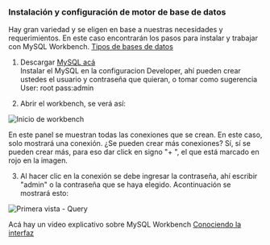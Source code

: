 ### Instalación y configuración de motor de base de datos		
		
Hay gran variedad y se eligen en base a nuestras necesidades y requerimientos. En este caso encontrarán los pasos para instalar y trabajar con MySQL Workbench. [Tipos de bases de datos](https://blog.pandorafms.org/es/tipos-de-bases-de-datos-y-las-mejores-bases-de-datos-del-2016/)

1. Descargar [MySQL acá](http://dev.mysql.com/get/Downloads/MySQLInstaller/mysql-installer-community-5.7.11.0.msi)		
Instalar el MySQL en la configuracion Developer, ahí pueden crear ustedes el usuario y contraseña que quieran, o tomar como             sugerencia User: root pass:admin	

2. Abrir el workbench, se verá así: 

![Inicio de workbench](http://enriqueincioch.azurewebsites.net/wp-content/uploads/2015/05/MySQLAzure04.png)

En este panel se muestran todas las conexiones que se crean. En este caso, solo mostrará una conexión.
¿Se pueden crear más conexiones? Sí, sí se pueden crear más, para eso dar click en signo "+ ", el que está marcado en rojo en la imagen.

3. Al hacer clic en la conexión se debe ingresar la contraseña, ahí escribir "admin" o la  contraseña que se haya elegido. Acontinuación se mostrará esto:

![Primera vista - Query](http://wb.fabforce.eu/wp-content/uploads/Screen-Shot-2013-06-14-at-6.58.22-PM-800x515.png)

Acá hay un video explicativo sobre MySQL Workbench [Conociendo la interfaz](https://www.youtube.com/watch?v=fU2skZPgV4g)
